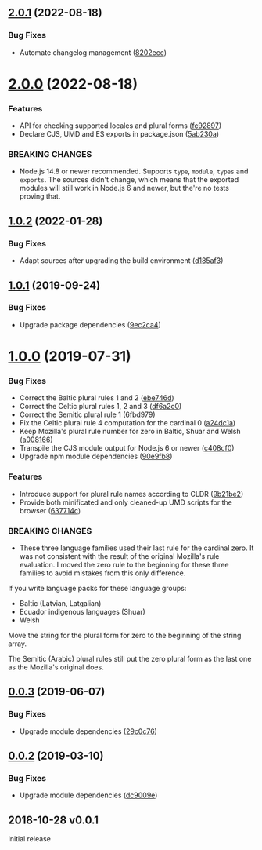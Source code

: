 ## [2.0.1](https://github.com/prantlf/fast-plural-rules/compare/v2.0.0...v2.0.1) (2022-08-18)

### Bug Fixes

* Automate changelog management ([8202ecc](https://github.com/prantlf/fast-plural-rules/commit/8202eccead2ea54cc04ef1c48b85fef6936d9cb0))

# [2.0.0](https://github.com/prantlf/fast-plural-rules/compare/v1.0.2...v2.0.0) (2022-08-18)

### Features

* API for checking supported locales and plural forms ([fc92897](https://github.com/prantlf/fast-plural-rules/commit/fc92897376855057a680b90fe363b843fe54d065))
* Declare CJS, UMD and ES exports in package.json ([5ab230a](https://github.com/prantlf/fast-plural-rules/commit/5ab230aaa0bbc87d2b5e287f4f9557a94e3e151b))

### BREAKING CHANGES

* Node.js 14.8 or newer recommended. Supports `type`, `module`, `types` and `exports`. The sources didn't change, which means that the exported modules will still work in Node.js 6 and newer, but the're no tests proving that.

## [1.0.2](https://github.com/prantlf/fast-plural-rules/compare/v1.0.1...v1.0.2) (2022-01-28)

### Bug Fixes

* Adapt sources after upgrading the build environment ([d185af3](https://github.com/prantlf/fast-plural-rules/commit/d185af3c34f832c69ac7bcb81d88a9eb172b085d))

## [1.0.1](https://github.com/prantlf/fast-plural-rules/compare/v1.0.0...v1.0.1) (2019-09-24)

### Bug Fixes

* Upgrade package dependencies ([9ec2ca4](https://github.com/prantlf/fast-plural-rules/commit/9ec2ca4))

# [1.0.0](https://github.com/prantlf/fast-plural-rules/compare/v0.0.3...v1.0.0) (2019-07-31)

### Bug Fixes

* Correct the Baltic plural rules 1 and 2 ([ebe746d](https://github.com/prantlf/fast-plural-rules/commit/ebe746d))
* Correct the Celtic plural rules 1, 2 and 3 ([df6a2c0](https://github.com/prantlf/fast-plural-rules/commit/df6a2c0))
* Correct the Semitic plural rule 1 ([6fbd979](https://github.com/prantlf/fast-plural-rules/commit/6fbd979))
* Fix the Celtic plural rule 4 computation for the cardinal 0 ([a24dc1a](https://github.com/prantlf/fast-plural-rules/commit/a24dc1a))
* Keep Mozilla's plural rule number for zero in Baltic, Shuar and Welsh ([a008166](https://github.com/prantlf/fast-plural-rules/commit/a008166))
* Transpile the CJS module output for Node.js 6 or newer ([c408cf0](https://github.com/prantlf/fast-plural-rules/commit/c408cf0))
* Upgrade npm module dependencies ([90e9fb8](https://github.com/prantlf/fast-plural-rules/commit/90e9fb8))


### Features

* Introduce support for plural rule names according to CLDR ([9b21be2](https://github.com/prantlf/fast-plural-rules/commit/9b21be2))
* Provide both minificated and only cleaned-up UMD scripts for the browser ([637714c](https://github.com/prantlf/fast-plural-rules/commit/637714c))


### BREAKING CHANGES

* These three language families used their last rule for the cardinal zero. It was not consistent with the result of the original Mozilla's rule evaluation. I moved the zero rule to the beginning for these three families to avoid mistakes from this only difference.

If you write language packs for these language groups:

* Baltic (Latvian, Latgalian)
* Ecuador indigenous languages (Shuar)
* Welsh

Move the string for the plural form for zero to the beginning of the string array.

The Semitic (Arabic) plural rules still put the zero plural form as the last one as the Mozilla's original does.

## [0.0.3](https://github.com/prantlf/fast-plural-rules/compare/v0.0.2...v0.0.3) (2019-06-07)

### Bug Fixes

* Upgrade module dependencies ([29c0c76](https://github.com/prantlf/fast-plural-rules/commit/29c0c76))

## [0.0.2](https://github.com/prantlf/fast-plural-rules/compare/v0.0.1...v0.0.2) (2019-03-10)

### Bug Fixes

* Upgrade module dependencies ([dc9009e](https://github.com/prantlf/fast-plural-rules/commit/dc9009e))

## 2018-10-28   v0.0.1

Initial release
